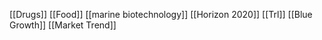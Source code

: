 [[Drugs]]
[[Food]]
[[marine biotechnology]]
[[Horizon 2020]]
[[Trl]]
[[Blue Growth]]
[[Market Trend]]

